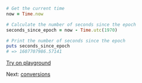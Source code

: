 ```rb
# Get the current time
now = Time.now

# Calculate the number of seconds since the epoch
seconds_since_epoch = now - Time.utc(1970)

# Print the number of seconds since the epoch
puts seconds_since_epoch
# => 1607707986.57141
```
[Try on playground](https://onecompiler.com/ruby/3yh7dhbz9)

Next: [conversions](/2022/11/16/conversions.html)
